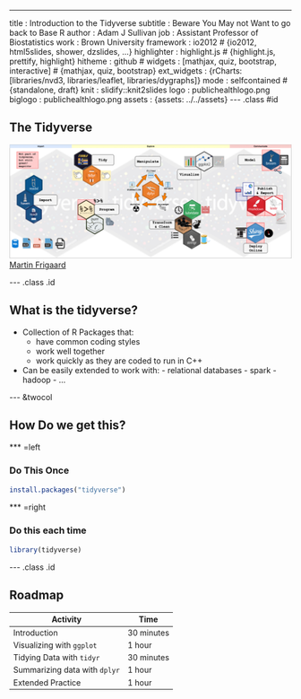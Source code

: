 ---
title       : Introduction to the Tidyverse
subtitle    : Beware You May not Want to go back to Base R
author      : Adam J Sullivan 
job         : Assistant Professor of Biostatistics
work        : Brown University
framework   : io2012        # {io2012, html5slides, shower, dzslides, ...}
highlighter : highlight.js # {highlight.js, prettify, highlight}
hitheme     :  github     # 
widgets     : [mathjax, quiz, bootstrap, interactive] # {mathjax, quiz, bootstrap}
ext_widgets : {rCharts: [libraries/nvd3, libraries/leaflet, libraries/dygraphs]}
mode        : selfcontained # {standalone, draft}
knit        : slidify::knit2slides
logo        : publichealthlogo.png
biglogo     : publichealthlogo.png
assets      : {assets: ../../assets}
--- .class #id



<script src="https://ajax.googleapis.com/ajax/libs/jquery/3.1.1/jquery.min.js"></script>
<script>
$(document).ready(function() {
  $('slide:not(.backdrop):not(.title-slide)').append('<div class=\"footnotes\">');

  $('footnote').each(function(index) {
    var text  = $(this).html();
    var fnNum = (index+1).toString();
    $(this).html(fnNum.sup());

    var footnote   = fnNum + '. ' + text + '<br/>';
    var oldContent = $(this).parents('slide').children('div.footnotes').html();
    var newContent = oldContent + footnote;
    $(this).parents('slide').children('div.footnotes').html(newContent);
  });
});
</script>







## The Tidyverse

![](assets/img/tidyverse.png)<footnote> [Martin Frigaard](http://www.storybench.org/author/martinfri/)

--- .class .id

## What is the tidyverse?

- Collection of R Packages that:
    - have common coding styles
    - work well together
    - work quickly as they are coded to run in C++
- Can be easily extended to work with:
      - relational databases
      - spark
      - hadoop
      - ...

--- &twocol

## How Do we get this?


***  =left
### Do This Once

```r
install.packages("tidyverse")
```



*** =right
### Do this each time

```r
library(tidyverse)
```


--- .class .id 


## Roadmap

Activity | Time 
------ | --------
Introduction | 30 minutes
Visualizing with `ggplot` | 1 hour
Tidying Data with `tidyr` | 30 minutes
Summarizing data with `dplyr`  | 1 hour
Extended Practice | 1 hour
